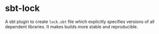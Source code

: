 # sbt-lock

A sbt plugin to create `lock.sbt` file which explicitly specifies
versions of all dependent libraries.
It makes builds more stable and reproducible.
